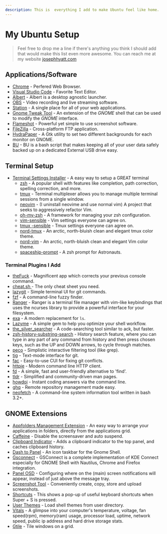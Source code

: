 ```yaml
---
description: This is  everything I add to make Ubuntu feel like home.
---
```


# My Ubuntu Setup

> Feel free to drop me a line if there's anything you think I should add that would make this list even more awesome. You can reach me at my website [josephhyatt.com](https://josephhyatt.com/)

## Applications/Software

* [Chrome](https://www.google.com/chrome/) - Perfered Web Browser.
* [Visual Studio Code](https://code.visualstudio.com/) - Favorite Text Editor.
* [Albert](https://albertlauncher.github.io/docs/installing/) - Albert is a desktop agnostic launcher.
* [OBS](https://obsproject.com/) - Video recording and live streaming software.
* [Station](https://getstation.com/) - A single place for all of your web applications.
* [Gnome Tweak Tool](https://linuxconfig.org/how-to-install-tweak-tool-on-ubuntu-18-04-bionic-beaver-linux) - An extension of the _GNOME_ shell that can be used to modify the _GNOME_ interface.
* [Flameshot](https://flameshot.js.org/#/) - Powerful yet simple to use screenshot software.
* [FileZilla](https://filezilla-project.org/) - Cross-platform FTP application.
* [HydraPaper](https://github.com/GabMus/HydraPaper) - A Gtk utility to set two different backgrounds for each monitor on GNOME.
* [BU](https://www.ezeelinux.com/bash-scripts/) - BU is a bash script that makes keeping all of your user data safely backed up on a dedicated External USB drive easy.

## Terminal Setup

* [Terminal Settings Installer](https://noobs-term.com/#/?id=overview) - A easy way to setup a GREAT terminal
  * [zsh](https://ohmyz.sh/) - A popular shell with features like completion, path correction, spelling correction, and more.
  * [tmux](https://github.com/tmux/tmux) - Terminal multiplexer allows you to manage multiple terminal sessions from a single window.
  * [neovim](https://neovim.io/) - \(I uninstall neovime and use normal vim\) A project that seeks to aggressively refactor Vim.
  * [oh-my-zsh](https://github.com/robbyrussell/oh-my-zsh) - A framework for managing your zsh configuration.
  * [vim-sensible](https://github.com/tpope/vim-sensible) - Vim settings everyone can agree on.
  * [tmux -sensible](https://github.com/tmux-plugins/tmux-sensible) - Tmux settings everyone can agree on.
  * [nord-tmux](https://github.com/arcticicestudio/nord-tmux) - An arctic, north-bluish clean and elegant tmux color theme.
  * [nord-vim](https://github.com/arcticicestudio/nord-vim) - An arctic, north-bluish clean and elegant Vim color theme.
  * [spaceship-prompt](https://github.com/denysdovhan/spaceship-prompt) - A zsh prompt for Astronauts.

### Terminal Plugins I Add

* [theFuck](https://github.com/nvbn/thefuck) - Magnificent app which corrects your previous console command.
* [cheat.sh ](https://github.com/chubin/cheat.sh)- The only cheat sheet you need.
* [lazygit](https://github.com/jesseduffield/lazygit) - Simple terminal UI for git commands.
* [fzf](https://github.com/junegunn/fzf) - A command-line fuzzy finder.
* [Ranger](https://www.digitalocean.com/community/tutorials/installing-and-using-ranger-a-terminal-file-manager-on-a-ubuntu-vps) - Ranger is a terminal file manager with vim-like keybindings that uses the ncurses library to provide a powerful interface for your filesystem.
* [exa](https://github.com/ogham/exa) - A modern replacement for `ls`.
* [Lazyme](https://github.com/pawurb/lazyme) - A simple gem to help you optimize your shell workflow.
* [the\_silver\_searcher](https://github.com/ggreer/the_silver_searcher) - A code-searching tool similar to ack, but faster.
* [zsh-history-substring-search](https://github.com/zsh-users/zsh-history-substring-search) - History search feature, where you can type in any part of any command from history and then press chosen keys, such as the UP and DOWN arrows, to cycle through matches.
* [peco](https://github.com/peco/peco) - Simplistic interactive filtering tool \(like grep\).
* [tig](https://github.com/jonas/tig) - Text-mode interface for git.
* [fac](https://github.com/mkchoi212/fac) - Easy-to-use CUI for fixing git conflicts.
* [httpie](https://github.com/jakubroztocil/httpie) - Modern command line HTTP client.
* [fd](https://github.com/sharkdp/fd/) - A simple, fast and user-friendly alternative to 'find'.
* [tldr](https://github.com/tldr-pages/tldr) - Simplified and community-driven man pages.
* [howdoi](https://github.com/gleitz/howdoi) - Instant coding answers via the command line.
* [ghq](https://github.com/motemen/ghq) - Remote repository management made easy.
* [neofetch](https://github.com/dylanaraps/neofetch) - A command-line system information tool written in bash 3.2+.

## GNOME Extensions

* [Appfolders Management Extension](https://extensions.gnome.org/extension/1217/appfolders-manager/) - An easy way to arrange your applications in folders, directly from the applications grid.
* [Caffeine](https://extensions.gnome.org/extension/517/caffeine/) - Disable the screensaver and auto suspend.
* [Clipboard Indicator](https://extensions.gnome.org/extension/779/clipboard-indicator/) - Adds a clipboard indicator to the top panel, and caches clipboard history.
* [Dash to Panel](https://extensions.gnome.org/extension/1160/dash-to-panel/) - An icon taskbar for the Gnome Shell.
* [Gsconnect](https://extensions.gnome.org/extension/1319/gsconnect/) - GSConnect is a complete implementation of KDE Connect especially for GNOME Shell with Nautilus, Chrome and Firefox integration.
* [Panel OSD](https://extensions.gnome.org/extension/708/panel-osd/) - Configuring where on the \(main\) screen notifications will appear, instead of just above the message tray.
* [Screenshot Tool](https://extensions.gnome.org/extension/1112/screenshot-tool/) - Conveniently create, copy, store and upload screenshots.
* [Shortcuts](https://extensions.gnome.org/extension/1144/shortcuts/) - This shows a pop-up of useful keyboard shortcuts when Super + S is pressed.
* [User Themes](https://extensions.gnome.org/extension/19/user-themes/) - Load shell themes from user directory.
* [Vitals](https://extensions.gnome.org/extension/1460/vitals/) - A glimpse into your computer's temperature, voltage, fan speed\(rpm\), memory\(ram\) usage, processor load, uptime, network speed, public ip address and hard drive storage stats.
* [Gtile](https://extensions.gnome.org/extension/28/gtile/) - Tile windows on a grid.

